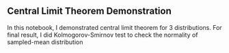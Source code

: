 ## Central Limit Theorem Demonstration
In this notebook, I demonstrated central limit theorem for 3 distributions. For final result, I did Kolmogorov-Smirnov test to check the normality of sampled-mean distribution
